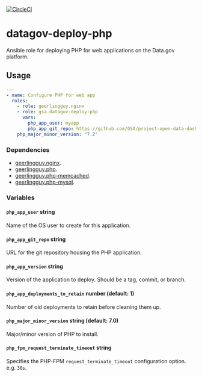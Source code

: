 [![CircleCI](https://circleci.com/gh/GSA/datagov-deploy-php.svg?style=svg)](https://circleci.com/gh/GSA/datagov-deploy-php)

# datagov-deploy-php

Ansible role for deploying PHP for web applications on the Data.gov platform.


## Usage

```yaml
---
- name: Configure PHP for web app
  roles:
    - role: geerlingguy.nginx
    - role: gsa.datagov-deploy-php
      vars:
        php_app_user: myapp
        php_app_git_repo: https://github.com/GSA/project-open-data-dashboard.git
	php_major_minor_version: "7.2"
```


### Dependencies

- [geerlingguy.nginx](https://github.com/geerlingguy/ansible-role-nginx).
- [geerlingguy.php](https://github.com/geerlingguy/ansible-role-php).
- [geerlingguy.php-memcached](https://github.com/geerlingguy/ansible-role-php-memcached).
- [geerlingguy.php-mysql](https://github.com/geerlingguy/ansible-role-php-mysql).


### Variables

#### `php_app_user` string

Name of the OS user to create for this application.


#### `php_app_git_repo` string

URL for the git repository housing the PHP application.


#### `php_app_version` string

Version of the application to deploy. Should be a tag, commit, or branch.


#### `php_app_deployments_to_retain` number (default: 1)

Number of old deployments to retain before cleaning them up.


#### `php_major_minor_version` string (default: 7.0)

Major/minor version of PHP to install.


#### `php_fpm_request_terminate_timeout` string

Specifies the PHP-FPM `request_terminate_timeout` configuration option. e.g.
`30s`.
